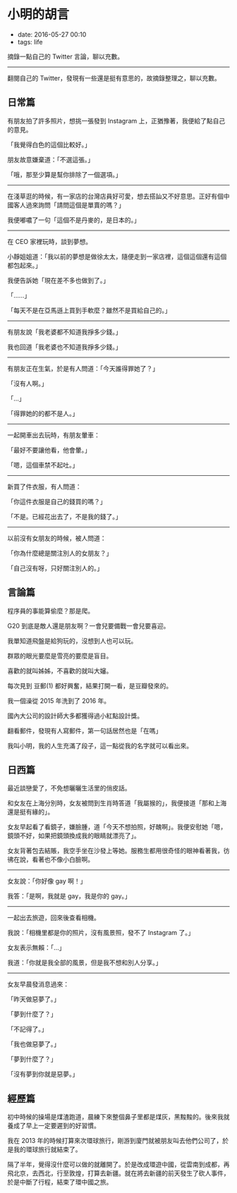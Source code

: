 # 小明的胡言

- date: 2016-05-27 00:10
- tags: life

摘錄一點自己的 Twitter 言論，聊以充數。

---

翻閱自己的 Twitter，發現有一些還是挺有意思的，故摘錄整理之，聊以充數。

## 日常篇

有朋友拍了許多照片，想挑一張發到 Instagram 上，正猶豫著，我便給了點自己的意見。

「我覺得白色的這個比較好。」

朋友故意嫌棄道：「不選這張。」

「哦，那至少算是幫你排除了一個選項。」

---

在淺草逛的時候，有一家店的台灣店員好可愛，想去搭訕又不好意思。正好有個中國客人過來詢問「請問這個是單賣的嗎？」

我便嘟噥了一句「這個不是丹麥的，是日本的。」

---

在 CEO 家裡玩時，談到夢想。

小靜姐姐道：「我以前的夢想是做徐太太，隨便走到一家店裡，這個這個還有這個都包起來。」

我便告訴她「現在差不多也做到了。」

「……」

「每天不是在亞馬遜上買到手軟麼？雖然不是買給自己的。」

---

有朋友說「我老婆都不知道我掙多少錢。」

我也回道「我老婆也不知道我掙多少錢。」

---

有朋友正在生氣，於是有人問道：「今天誰得罪她了？」

「沒有人啊。」

「...」

「得罪她的的都不是人。」

---


一起開車出去玩時，有朋友暈車：

「最好不要讓他看，他會暈。」

「嗯，這個車禁不起吐。」

---

新買了件衣服，有人問道：

「你這件衣服是自己的錢買的嗎？」

「不是。已經花出去了，不是我的錢了。」

---

以前沒有女朋友的時候，被人問道：

「你為什麼總是關注別人的女朋友？」

「自己沒有呀，只好關注別人的。」


## 言論篇

程序員的事能算偷麼？那是爬。

G20 到底是敵人還是朋友啊？一會兒要備戰一會兒要喜迎。

我單知道飛盤是給狗玩的，沒想到人也可以玩。

群眾的眼光要麼是雪亮的要麼是盲目。

喜歡的就叫姊姊，不喜歡的就叫大嬸。

每次見到 豆郵(1) 都好興奮，結果打開一看，是豆瓣發來的。

我一個澡從 2015 年洗到了 2016 年。

國內大公司的設計師大多都獲得過小紅點設計獎。

翻看郵件，發現有人寫郵件，第一句話居然也是「在嗎」

我叫小明，我的人生充滿了段子，這一點從我的名字就可以看出來。

## 日西篇

最近談戀愛了，不免想曬曬生活里的俏皮話。

和女友在上海分別時，女友被問到生肖時答道「我屬猴的」，我便接道「那和上海還是挺有緣的」。

女友早起看了看鏡子，嫌臉腫，道「今天不想拍照，好醜啊」。我便安慰她「嗯，鏡頭不好，如果把鏡頭換成我的眼睛就漂亮了」。

女友背著包去結賬，我空手坐在沙發上等她。服務生都用很奇怪的眼神看著我，彷彿在說，看著也不像小白臉啊。

---

女友說：「你好像 gay 啊！」

我答：「是啊，我就是 gay，我是你的 gay。」

---

一起出去旅遊，回來後查看相機。

我說：「相機里都是你的照片，沒有風景照，發不了 Instagram 了。」

女友表示無賴：「…」

我道：「你就是我全部的風景，但是我不想和別人分享。」

---

女友早晨發消息過來：

「昨天做惡夢了。」

「夢到什麼了？」

「不記得了。」

「我也做惡夢了。」

「夢到什麼了？」

「沒有夢到你就是惡夢。」


## 經歷篇

初中時候的操場是煤渣跑道，晨練下來整個鼻子里都是煤灰，黑黢黢的。後來我就養成了早上一定要遲到的好習慣。

我在 2013 年的時候打算來次環球旅行，剛游到廈門就被朋友叫去他們公司了，於是我的環球旅行就結束了。

隔了半年，覺得沒什麼可以做的就離開了。於是改成環遊中國，從雲南到成都，再飛北京，去西北，行至敦煌，打算去新疆。就在將去新疆的前天發生了砍人事件，於是中斷了行程，結束了環中國之旅。
